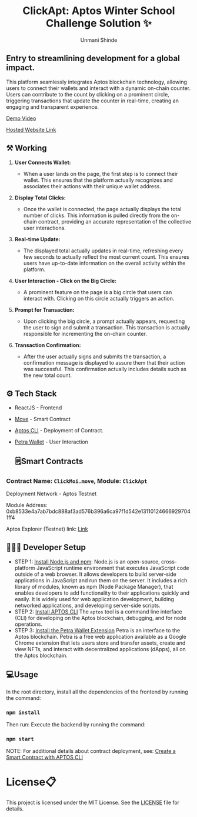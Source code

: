 
<div align='center'>
<h1>ClickApt: Aptos Winter School Challenge Solution ✨ </h1>

<p>Unmani Shinde</p>
</div>

## Entry to streamlining development for a global impact.
This platform seamlessly integrates Aptos blockchain technology, allowing users to connect their wallets and interact with a dynamic on-chain counter. Users can contribute to the count by clicking on a prominent circle, triggering transactions that update the counter in real-time, creating an engaging and transparent experience.

[Demo Video](https://drive.google.com/file/d/1-LBMgxvop88k4XiSjkCBTkAz_T0S-5QI/view?usp=sharing)

[Hosted Website Link](https://click-apt-hazel.vercel.app/)

## ⚒️ Working

1. **User Connects Wallet:**
   - When a user lands on the page, the first step is to connect their wallet. This ensures that the platform actually recognizes and associates their actions with their unique wallet address.

2. **Display Total Clicks:**
   - Once the wallet is connected, the page actually displays the total number of clicks. This information is pulled directly from the on-chain contract, providing an accurate representation of the collective user interactions.

3. **Real-time Update:**
   - The displayed total actually updates in real-time, refreshing every few seconds to actually reflect the most current count. This ensures users have up-to-date information on the overall activity within the platform.

4. **User Interaction - Click on the Big Circle:**
   - A prominent feature on the page is a big circle that users can interact with. Clicking on this circle actually triggers an action.

5. **Prompt for Transaction:**
   - Upon clicking the big circle, a prompt actually appears, requesting the user to sign and submit a transaction. This transaction is actually responsible for incrementing the on-chain counter.

6. **Transaction Confirmation:**
   - After the user actually signs and submits the transaction, a confirmation message is displayed to assure them that their action was successful. This confirmation actually includes details such as the new total count.

## ⚙️ Tech Stack
- ReactJS - Frontend
- [Move](https://aptos.dev/move/move-on-aptos) - Smart Contract
- [Aptos CLI](https://aptos.dev/tools/aptos-cli/) - Deployment of Contract.
- [Petra Wallet](https://petra.app/docs) - User Interaction 

  ## 🗒️Smart Contracts

### Contract Name: `ClickMoi.move`, Module: `ClickApt`

Deployment Network - Aptos Testnet

Module Address: 0xb8533e4a7ab7bdc888af3ad576b396a6ca97f1d542e131101246669297041ff4

Aptos Explorer (Testnet) link: [Link](https://explorer.aptoslabs.com/account/0xb8533e4a7ab7bdc888af3ad576b396a6ca97f1d542e131101246669297041ff4/modules/code/ClickApt?network=testnet)


## 👩🏻‍💻 Developer Setup

- STEP 1: [Install Node.js and npm](https://docs.npmjs.com/downloading-and-installing-node-js-and-npm): Node.js is an open-source, cross-platform JavaScript runtime environment that executes JavaScript code outside of a web browser. It allows developers to build server-side applications in JavaScript and run them on the server. It includes a rich library of modules, known as npm (Node Package Manager), that enables developers to add functionality to their applications quickly and easily. It is widely used for web application development, building networked applications, and developing server-side scripts.
- STEP 2: [Install APTOS CLI](https://aptos.dev/tools/aptos-cli/install-cli/) The `aptos` tool is a command line interface (CLI) for developing on the Aptos blockchain, debugging, and for node operations. 
- STEP 3: [Install the Petra Wallet Extension](https://chromewebstore.google.com/detail/petra-aptos-wallet/ejjladinnckdgjemekebdpeokbikhfci?pli=1) Petra is an interface to the Aptos blockchain. Petra is a free web application available as a Google Chrome extension that lets users store and transfer assets, create and view NFTs, and interact with decentralized applications (dApps), all on the Aptos blockchain.

 ## 💻Usage

In the root directory, install all the dependencies of the frontend by running the command:
### `npm install`

Then run:
Execute the backend by running the command:
### `npm start`

NOTE: For additional details about contract deployment, see: [Create a Smart Contract with APTOS CLI](https://aptos.dev/tutorials/build-e2e-dapp/create-a-smart-contract)


# License:clipboard:
This project is licensed under the MIT License. See the [LICENSE](LICENSE) file for details.
